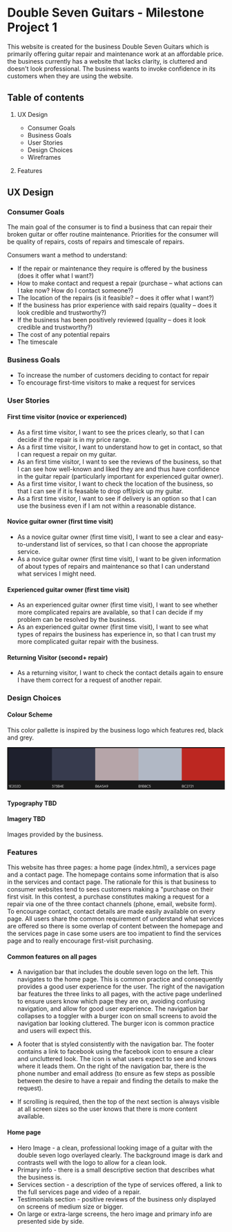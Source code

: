 # Double Seven Guitars - Milestone Project 1

This website is created for the business Double Seven Guitars which is primarily offering guitar repair and maintenance work at an affordable price. the business currently has a website that lacks clarity, is cluttered and doesn't look professional. The business wants to invoke confidence in its customers when they are using the website. 

## Table of contents

1. UX Design
   - Consumer Goals
   - Business Goals 
   - User Stories 
   - Design Choices
   - Wireframes 

2. Features



## UX Design

### Consumer Goals 
The main goal of the consumer is to find a business that can repair their broken guitar or offer routine maintenance. Priorities for the consumer will be quality of repairs, costs of repairs and timescale of repairs.

Consumers want a method to understand: 

- If the repair or maintenance they require is offered by the business (does it offer what I want?)
- How to make contact and request a repair (purchase – what actions can I take now? How do I contact someone?) 
- The location of the repairs (is it feasible? – does it offer what I want?)
- If the business has prior experience with said repairs (quality – does it look credible and trustworthy?)
- If the business has been positively reviewed (quality – does it look credible and trustworthy?)
- The cost of any potential repairs 
- The timescale

### Business Goals

- To increase the number of customers deciding to contact for repair 
- To encourage first-time visitors to make a request for services

### User Stories

#### First time visitor (novice or experienced)
- As a first time visitor, I want to see the prices clearly, so that I can decide if the repair is in my price range.
- As a first time visitor, I want to understand how to get in contact, so that I can request a repair on my guitar.
- As an first time visitor, I want to see the reviews of the business, so that I can see how well-known and liked they are and thus have confidence in the guitar repair (particularly important for experienced guitar owner). 
- As a first time visitor, I want to check the location of the business, so that I can see if it is feasable to drop off/pick up my guitar.
- As a first time visitor, I want to see if delivery is an option so that I can use the business even if I am not within a reasonable distance.


#### Novice guitar owner (first time visit)
- As a novice guitar owner (first time visit), I want to see a clear and easy-to-understand list of services, so that I can choose the appropriate service.
- As a novice guitar owner (first time visit), I want to be given information of about types of repairs and maintenance so that I can understand what services I might need.


#### Experienced guitar owner (first time visit)

- As an experienced guitar owner (first time visit), I want to see whether more complicated repairs are available, so that I can decide if my problem can be resolved by the business. 
- As an experienced guitar owner (first time visit), I want to see what types of repairs the business has experience in, so that I can trust my more complicated guitar repair with the business.


#### Returning Visitor (second+ repair)
- As a returning visitor, I want to check the contact details again to ensure I have them correct for a request of another repair. 

### Design Choices 

#### Colour Scheme

This color pallette is inspired by the business logo which features red, black and grey.

![Colour Palette for the website- red and black inspired](assets/images/Colour%20Palette.png)

#### Typography TBD

#### Imagery TBD

Images provided by the business. 

### Features

This website has three pages: a home page (index.html), a services page and a contact page. The homepage contains some information that is also in the services and contact page. The rationale for this is that business to consumer websites tend to sees customers making a "purchase on their first visit. In this contest, a purchase constitutes making a request for a repair via one of the three contact channels (phone, email, website form). To encourage contact, contact details are made easily available on every page. All users share the common requirement of understand what services are offered so there is some overlap of content between the homepage and the services page in case some users are too impatient to find the services page and to really encourage first-visit purchasing. 

#### Common features on all pages

- A navigation bar that includes the double seven logo on the left. This navigates to the home page. This is common practice and consequently provides a good user experience for the user. The right of the navigation bar features the three links to all pages, with the active page underlined to ensure users know which page they are on, avoiding confusing navigation, and allow for good user experience. The navigation bar collapses to a toggler with a burger icon on small screens to avoid the navigation bar looking cluttered. The burger icon is common practice and users will expect this. 

- A footer that is styled consistently with the navigation bar. The footer contains a link to facebook using the facebook icon to ensure a clear and uncluttered look. The icon is what users expect to see and knows where it leads them. On the right of the navigation bar, there is the phone number and email address (to ensure as few steps as possible between the desire to have a repair and finding the details to make the request).

- If scrolling is required, then the top of the next section is always visible at all screen sizes so the user knows that there is more content available.

#### Home page
- Hero Image - a clean, professional looking image of a guitar with the double seven logo overlayed clearly. The background image is dark and contrasts well with the logo to allow for a clean look. 
- Primary info - there is a small descriptive section that describes what the business is. 
- Services section - a description of the type of services offered, a link to the full services page and video of a repair. 
- Testimonials section - positive reviews of the business only displayed on screens of medium size or bigger. 
- On large or extra-large screens, the hero image and primary info are presented side by side.

